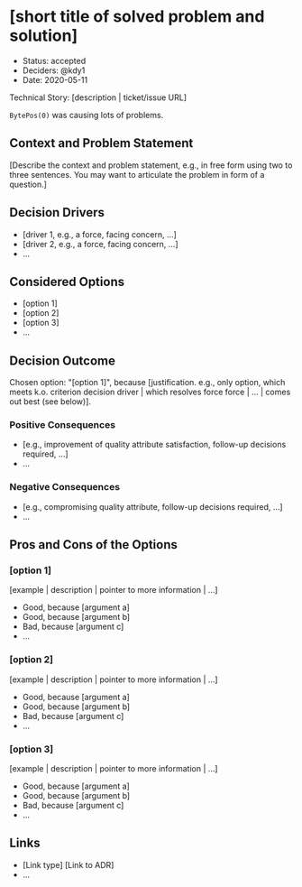 # [short title of solved problem and solution]

-   Status: accepted
-   Deciders: @kdy1
-   Date: 2020-05-11

Technical Story: [description | ticket/issue URL] <!-- optional -->

`BytePos(0)` was causing lots of problems.

## Context and Problem Statement

[Describe the context and problem statement, e.g., in free form using two to three sentences. You may want to articulate the problem in form of a question.]

## Decision Drivers <!-- optional -->

-   [driver 1, e.g., a force, facing concern, …]
-   [driver 2, e.g., a force, facing concern, …]
-   … <!-- numbers of drivers can vary -->

## Considered Options

-   [option 1]
-   [option 2]
-   [option 3]
-   … <!-- numbers of options can vary -->

## Decision Outcome

Chosen option: "[option 1]", because [justification. e.g., only option, which meets k.o. criterion decision driver | which resolves force force | … | comes out best (see below)].

### Positive Consequences <!-- optional -->

-   [e.g., improvement of quality attribute satisfaction, follow-up decisions required, …]
-   …

### Negative Consequences <!-- optional -->

-   [e.g., compromising quality attribute, follow-up decisions required, …]
-   …

## Pros and Cons of the Options <!-- optional -->

### [option 1]

[example | description | pointer to more information | …] <!-- optional -->

-   Good, because [argument a]
-   Good, because [argument b]
-   Bad, because [argument c]
-   … <!-- numbers of pros and cons can vary -->

### [option 2]

[example | description | pointer to more information | …] <!-- optional -->

-   Good, because [argument a]
-   Good, because [argument b]
-   Bad, because [argument c]
-   … <!-- numbers of pros and cons can vary -->

### [option 3]

[example | description | pointer to more information | …] <!-- optional -->

-   Good, because [argument a]
-   Good, because [argument b]
-   Bad, because [argument c]
-   … <!-- numbers of pros and cons can vary -->

## Links <!-- optional -->

-   [Link type] [Link to ADR] <!-- example: Refined by [ADR-0005](0005-example.md) -->
-   … <!-- numbers of links can vary -->
